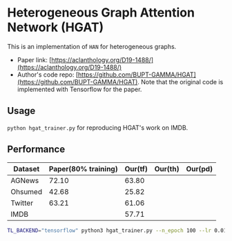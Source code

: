 # Heterogeneous Graph Attention Network (HGAT)

This is an implementation of `HAN` for heterogeneous graphs.

- Paper link: [https://aclanthology.org/D19-1488/](https://aclanthology.org/D19-1488/)
- Author's code repo: [https://github.com/BUPT-GAMMA/HGAT](https://github.com/BUPT-GAMMA/HGAT). Note that the original code is 
  implemented with Tensorflow for the paper.

## Usage

`python hgat_trainer.py` for reproducing HGAT's work on IMDB.



## Performance



| Dataset  |Paper(80% training)  | Our(tf)      | Our(th)      | Our(pd)      |
| -------  | ------------------  | -------      | -------      |--------      |
| AGNews   |  72.10             |    63.80      |              |              |
| Ohsumed  |   42.68            | 25.82         |              |              |
| Twitter  |     63.21          |   61.06       |              |              |
| IMDB     |                    |     57.71     |              |              |

```bash
TL_BACKEND="tensorflow" python3 hgat_trainer.py --n_epoch 100 --lr 0.01 --l2_coef 0.0001 --drop_rate 0.8

```